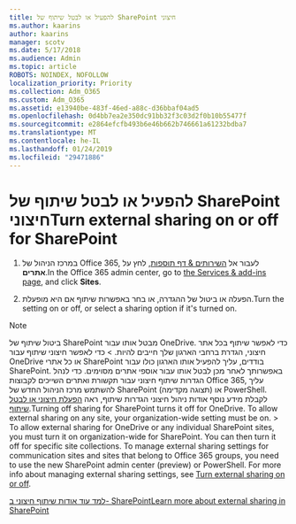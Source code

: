 ```yaml
---
title: להפעיל או לבטל שיתוף של SharePoint חיצוני
ms.author: kaarins
author: kaarins
manager: scotv
ms.date: 5/17/2018
ms.audience: Admin
ms.topic: article
ROBOTS: NOINDEX, NOFOLLOW
localization_priority: Priority
ms.collection: Adm_O365
ms.custom: Adm_O365
ms.assetid: e13940be-483f-46ed-a88c-d36bbaf04ad5
ms.openlocfilehash: 0d4bb7ea2e350dc91bb32f3c03d2f0b10b55477f
ms.sourcegitcommit: e2864efcfb493b6e46b662b746661a61232bdba7
ms.translationtype: MT
ms.contentlocale: he-IL
ms.lasthandoff: 01/24/2019
ms.locfileid: "29471886"
---
```

# <a name="turn-external-sharing-on-or-off-for-sharepoint"></a><span data-ttu-id="87268-102">להפעיל או לבטל שיתוף של SharePoint חיצוני</span><span class="sxs-lookup"><span data-stu-id="87268-102">Turn external sharing on or off for SharePoint</span></span>

1. <span data-ttu-id="87268-103">במרכז הניהול של Office 365, לעבור אל [השירותים &amp; דף תוספות](https://portal.office.com/adminportal/home#/Settings/ServicesAndAddIns), לחץ על **אתרים**.</span><span class="sxs-lookup"><span data-stu-id="87268-103">In the Office 365 admin center, go to [the Services &amp; add-ins page](https://portal.office.com/adminportal/home#/Settings/ServicesAndAddIns), and click **Sites**.</span></span>
    
2. <span data-ttu-id="87268-104">הפעלה או ביטול של ההגדרה, או בחר באפשרות שיתוף אם היא מופעלת.</span><span class="sxs-lookup"><span data-stu-id="87268-104">Turn the setting on or off, or select a sharing option if it's turned on.</span></span>
    
> [!NOTE]
> <span data-ttu-id="87268-p101">ביטול שיתוף של SharePoint מבטל אותו עבור OneDrive. כדי לאפשר שיתוף בכל אתר חיצוני, הגדרת ברחבי הארגון שלך חייבים להיות. > כדי לאפשר חיצוני שיתוף עבור OneDrive או כל אתרי SharePoint בודדים, עליך להפעיל אותו הארגון כולו עבור SharePoint. באפשרותך לאחר מכן לבטל אותו עבור אוספי אתרים מסוימים. כדי לנהל הגדרות שיתוף חיצוני עבור תקשורת ואתרים השייכים לקבוצות Office 365, עליך להשתמש מרכז הניהול החדש של SharePoint (תצוגה מקדימה) או PowerShell. לקבלת מידע נוסף אודות ניהול חיצוני הגדרות שיתוף, ראה [הפעלת חיצוני או לבטל שיתוף](https://go.microsoft.com/fwlink/?linkid=866426).</span><span class="sxs-lookup"><span data-stu-id="87268-p101">Turning off sharing for SharePoint turns it off for OneDrive. To allow external sharing on any site, your organization-wide setting must be on. > To allow external sharing for OneDrive or any individual SharePoint sites, you must turn it on organization-wide for SharePoint. You can then turn it off for specific site collections. To manage external sharing settings for communication sites and sites that belong to Office 365 groups, you need to use the new SharePoint admin center (preview) or PowerShell. For more info about managing external sharing settings, see [Turn external sharing on or off](https://go.microsoft.com/fwlink/?linkid=866426).</span></span> 
  
[<span data-ttu-id="87268-111">למד עוד אודות שיתוף חיצוני ב- SharePoint</span><span class="sxs-lookup"><span data-stu-id="87268-111">Learn more about external sharing in SharePoint</span></span>](https://go.microsoft.com/fwlink/?linkid=734908)
  


